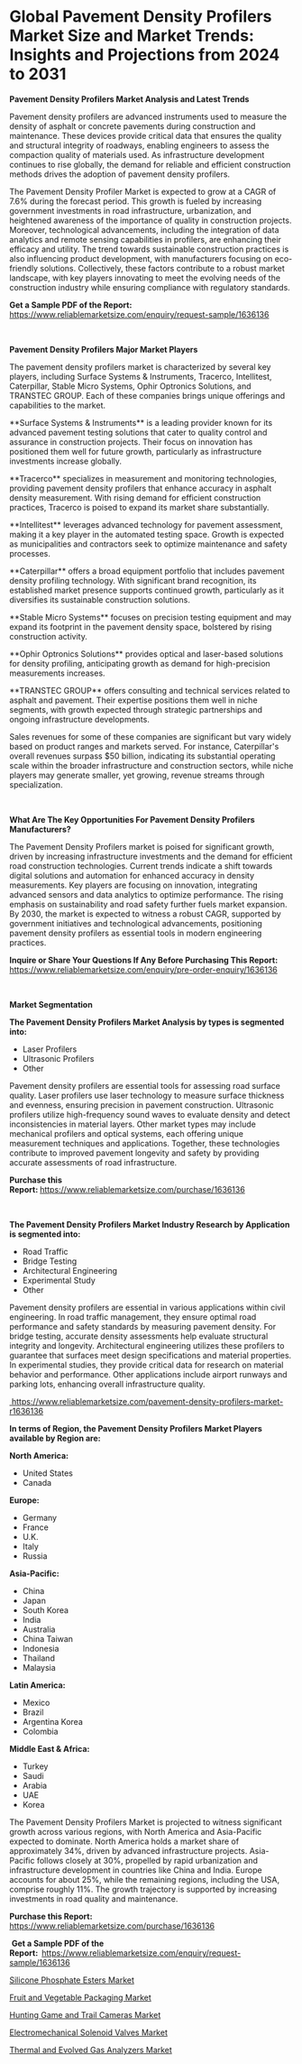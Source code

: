 <p><h1>Global Pavement Density Profilers Market Size and Market Trends: Insights and Projections from 2024 to 2031</h1></p><p><strong>Pavement Density Profilers Market Analysis and Latest Trends</strong></p>
<p><p>Pavement density profilers are advanced instruments used to measure the density of asphalt or concrete pavements during construction and maintenance. These devices provide critical data that ensures the quality and structural integrity of roadways, enabling engineers to assess the compaction quality of materials used. As infrastructure development continues to rise globally, the demand for reliable and efficient construction methods drives the adoption of pavement density profilers.</p><p>The Pavement Density Profiler Market is expected to grow at a CAGR of 7.6% during the forecast period. This growth is fueled by increasing government investments in road infrastructure, urbanization, and heightened awareness of the importance of quality in construction projects. Moreover, technological advancements, including the integration of data analytics and remote sensing capabilities in profilers, are enhancing their efficacy and utility. The trend towards sustainable construction practices is also influencing product development, with manufacturers focusing on eco-friendly solutions. Collectively, these factors contribute to a robust market landscape, with key players innovating to meet the evolving needs of the construction industry while ensuring compliance with regulatory standards.</p></p>
<p><strong>Get a Sample PDF of the Report:&nbsp;</strong> <a href="https://www.reliablemarketsize.com/enquiry/request-sample/1636136">https://www.reliablemarketsize.com/enquiry/request-sample/1636136</a></p>
<p>&nbsp;</p>
<p><strong>Pavement Density Profilers Major Market Players</strong></p>
<p><p>The pavement density profilers market is characterized by several key players, including Surface Systems & Instruments, Tracerco, Intellitest, Caterpillar, Stable Micro Systems, Ophir Optronics Solutions, and TRANSTEC GROUP. Each of these companies brings unique offerings and capabilities to the market.</p><p>**Surface Systems & Instruments** is a leading provider known for its advanced pavement testing solutions that cater to quality control and assurance in construction projects. Their focus on innovation has positioned them well for future growth, particularly as infrastructure investments increase globally.</p><p>**Tracerco** specializes in measurement and monitoring technologies, providing pavement density profilers that enhance accuracy in asphalt density measurement. With rising demand for efficient construction practices, Tracerco is poised to expand its market share substantially.</p><p>**Intellitest** leverages advanced technology for pavement assessment, making it a key player in the automated testing space. Growth is expected as municipalities and contractors seek to optimize maintenance and safety processes.</p><p>**Caterpillar** offers a broad equipment portfolio that includes pavement density profiling technology. With significant brand recognition, its established market presence supports continued growth, particularly as it diversifies its sustainable construction solutions.</p><p>**Stable Micro Systems** focuses on precision testing equipment and may expand its footprint in the pavement density space, bolstered by rising construction activity.</p><p>**Ophir Optronics Solutions** provides optical and laser-based solutions for density profiling, anticipating growth as demand for high-precision measurements increases.</p><p>**TRANSTEC GROUP** offers consulting and technical services related to asphalt and pavement. Their expertise positions them well in niche segments, with growth expected through strategic partnerships and ongoing infrastructure developments.</p><p>Sales revenues for some of these companies are significant but vary widely based on product ranges and markets served. For instance, Caterpillar's overall revenues surpass $50 billion, indicating its substantial operating scale within the broader infrastructure and construction sectors, while niche players may generate smaller, yet growing, revenue streams through specialization.</p></p>
<p>&nbsp;</p>
<p><strong>What Are The Key Opportunities For Pavement Density Profilers Manufacturers?</strong></p>
<p><p>The Pavement Density Profilers market is poised for significant growth, driven by increasing infrastructure investments and the demand for efficient road construction technologies. Current trends indicate a shift towards digital solutions and automation for enhanced accuracy in density measurements. Key players are focusing on innovation, integrating advanced sensors and data analytics to optimize performance. The rising emphasis on sustainability and road safety further fuels market expansion. By 2030, the market is expected to witness a robust CAGR, supported by government initiatives and technological advancements, positioning pavement density profilers as essential tools in modern engineering practices.</p></p>
<p><strong>Inquire or Share Your Questions If Any Before Purchasing This Report:</strong> <a href="https://www.reliablemarketsize.com/enquiry/pre-order-enquiry/1636136">https://www.reliablemarketsize.com/enquiry/pre-order-enquiry/1636136</a></p>
<p>&nbsp;</p>
<p><strong>Market Segmentation</strong></p>
<p><strong>The Pavement Density Profilers Market Analysis by types is segmented into:</strong></p>
<p><ul><li>Laser Profilers</li><li>Ultrasonic Profilers</li><li>Other</li></ul></p>
<p><p>Pavement density profilers are essential tools for assessing road surface quality. Laser profilers use laser technology to measure surface thickness and evenness, ensuring precision in pavement construction. Ultrasonic profilers utilize high-frequency sound waves to evaluate density and detect inconsistencies in material layers. Other market types may include mechanical profilers and optical systems, each offering unique measurement techniques and applications. Together, these technologies contribute to improved pavement longevity and safety by providing accurate assessments of road infrastructure.</p></p>
<p><strong>Purchase this Report:&nbsp;</strong><a href="https://www.reliablemarketsize.com/purchase/1636136">https://www.reliablemarketsize.com/purchase/1636136</a></p>
<p>&nbsp;</p>
<p><strong>The Pavement Density Profilers Market Industry Research by Application is segmented into:</strong></p>
<p><ul><li>Road Traffic</li><li>Bridge Testing</li><li>Architectural Engineering</li><li>Experimental Study</li><li>Other</li></ul></p>
<p><p>Pavement density profilers are essential in various applications within civil engineering. In road traffic management, they ensure optimal road performance and safety standards by measuring pavement density. For bridge testing, accurate density assessments help evaluate structural integrity and longevity. Architectural engineering utilizes these profilers to guarantee that surfaces meet design specifications and material properties. In experimental studies, they provide critical data for research on material behavior and performance. Other applications include airport runways and parking lots, enhancing overall infrastructure quality.</p></p>
<p><a href="https://www.reliablemarketsize.com/pavement-density-profilers-market-r1636136">&nbsp;https://www.reliablemarketsize.com/pavement-density-profilers-market-r1636136</a></p>
<p><strong>In terms of Region, the Pavement Density Profilers Market Players available by Region are:</strong></p>
<p>
    <p> <strong> North America: </strong>
        <ul>
            <li>United States</li>
            <li>Canada</li>
        </ul>
        </p> 
    <p> <strong> Europe: </strong>
        <ul>
            <li>Germany</li>
            <li>France</li>
            <li>U.K.</li>
            <li>Italy</li>
            <li>Russia</li>
        </ul>
        </p> 
    <p> <strong> Asia-Pacific: </strong>
        <ul>
            <li>China</li>
            <li>Japan</li>
            <li>South Korea</li>
            <li>India</li>
            <li>Australia</li>
            <li>China Taiwan</li>
            <li>Indonesia</li>
            <li>Thailand</li>
            <li>Malaysia</li>
        </ul>
        </p> 
    <p> <strong> Latin America: </strong>
        <ul>
            <li>Mexico</li>
            <li>Brazil</li>
            <li>Argentina Korea</li>
            <li>Colombia</li>
        </ul>
        </p> 
    <p> <strong> Middle East & Africa: </strong>
        <ul>
            <li>Turkey</li>
            <li>Saudi</li>
            <li>Arabia</li>
            <li>UAE</li>
            <li>Korea</li>
        </ul>
    </p>
    </p>
<p><p>The Pavement Density Profilers Market is projected to witness significant growth across various regions, with North America and Asia-Pacific expected to dominate. North America holds a market share of approximately 34%, driven by advanced infrastructure projects. Asia-Pacific follows closely at 30%, propelled by rapid urbanization and infrastructure development in countries like China and India. Europe accounts for about 25%, while the remaining regions, including the USA, comprise roughly 11%. The growth trajectory is supported by increasing investments in road quality and maintenance.</p></p>
<p><strong>Purchase this Report: </strong><a href="https://www.reliablemarketsize.com/purchase/1636136">https://www.reliablemarketsize.com/purchase/1636136</a></p>
<p>&nbsp;<strong>Get a Sample PDF of the Report:&nbsp;&nbsp;</strong><a href="https://www.reliablemarketsize.com/enquiry/request-sample/1636136">https://www.reliablemarketsize.com/enquiry/request-sample/1636136</a></p>
<p><strong></strong></p>
<p><p><a href="https://medium.com/@myleswunsch1903/navigating-the-global-silicone-phosphate-esters-market-landscape-trends-forecasts-and-impact-69cefe70409e">Silicone Phosphate Esters Market</a></p><p><a href="https://www.linkedin.com/pulse/what-innovations-shaping-fruit-vegetable-packaging-market-jfxoc">Fruit and Vegetable Packaging Market</a></p><p><a href="https://issuu.com/reportprime-2/docs/hunting-game-and-trail-cameras-mark_08d7bacfc25f88">Hunting Game and Trail Cameras Market</a></p><p><a href="https://medium.com/@fernandomillshz/electromechanical-solenoid-valves-industry-insights-report-analyzing-electromechanical-solenoid-f75f6c3c5fa6">Electromechanical Solenoid Valves Market</a></p><p><a href="https://github.com/pizolina/Market-Research-Report-List-6/blob/main/thermal-and-evolved-gas-analyzers-market.md">Thermal and Evolved Gas Analyzers Market</a></p></p>
